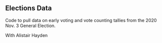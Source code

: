 ## Elections Data

Code to pull data on early voting and vote counting tallies from the 2020 Nov. 3 General Election.

With Alistair Hayden
